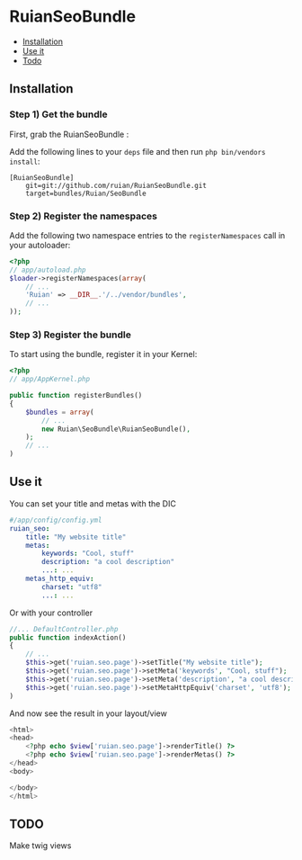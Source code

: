 RuianSeoBundle
===================

* [Installation](#installation)
* [Use it](#use)
* [Todo](#todo)

<a name="installation"></a>

## Installation

### Step 1) Get the bundle

First, grab the RuianSeoBundle :

Add the following lines to your  `deps` file and then run `php bin/vendors
install`:

```
[RuianSeoBundle]
    git=git://github.com/ruian/RuianSeoBundle.git
    target=bundles/Ruian/SeoBundle
```

### Step 2) Register the namespaces

Add the following two namespace entries to the `registerNamespaces` call
in your autoloader:

``` php
<?php
// app/autoload.php
$loader->registerNamespaces(array(
    // ...
    'Ruian' => __DIR__.'/../vendor/bundles',
    // ...
));
```

### Step 3) Register the bundle

To start using the bundle, register it in your Kernel:

``` php
<?php
// app/AppKernel.php

public function registerBundles()
{
    $bundles = array(
        // ...
        new Ruian\SeoBundle\RuianSeoBundle(),
    );
    // ...
)
```

<a name="use"></a>
## Use it

You can set your title and metas with the DIC
``` yaml
#/app/config/config.yml
ruian_seo:
    title: "My website title"
    metas:
        keywords: "Cool, stuff"
        description: "a cool description"
        ...: ...
    metas_http_equiv:
        charset: "utf8"
        ...: ...
```

Or with your controller

``` php
//... DefaultController.php
public function indexAction()
{
    // ...
    $this->get('ruian.seo.page')->setTitle("My website title");
    $this->get('ruian.seo.page')->setMeta('keywords', "Cool, stuff");
    $this->get('ruian.seo.page')->setMeta('description', "a cool description");
    $this->get('ruian.seo.page')->setMetaHttpEquiv('charset', 'utf8');
)
```

And now see the result in your layout/view

``` php
<html>
<head>
    <?php echo $view['ruian.seo.page']->renderTitle() ?>
    <?php echo $view['ruian.seo.page']->renderMetas() ?>
</head>
<body>

</body>
</html>
```



<a name="todo"></a>
## TODO
Make twig views